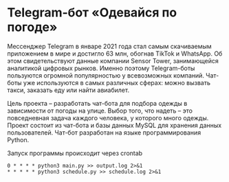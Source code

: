 # Telegram-бот «Одевайся по погоде»

Мессенджер Telegram в январе 2021 года стал самым скачиваемым приложением в мире и достигло 63 млн, обогнав TikTok и WhatsApp. Об этом свидетельствуют данные компании Sensor Tower, занимающейся аналитикой цифровых рынков. Именно поэтому Telegram-боты пользуются огромной популярностью у всевозможных компаний. Чат-боты уже используются в самых различных сферах: можно вызвать такси, заказать еду или найти авиабилет.

Цель проекта – разработать чат-бота для подбора одежды в зависимости от погоды на улице. Выбор того, что надеть – это повседневная задача каждого человека, у которого много одежды. Проект состоит из чат-бота и базы данных MySQL для хранения данных пользователей. Чат-бот разработан на языке программирования Python. 

Запуск программы происходит через crontab
```
0 * * * * python3 main.py >> output.log 2>&1
* * * * * python3 schedule.py >> schedule.log 2>&1
```